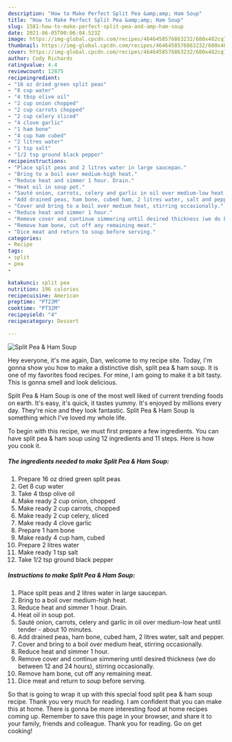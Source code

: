```yaml
---
description: "How to Make Perfect Split Pea &amp;amp; Ham Soup"
title: "How to Make Perfect Split Pea &amp;amp; Ham Soup"
slug: 1581-how-to-make-perfect-split-pea-and-amp-ham-soup
date: 2021-06-05T00:06:04.523Z
image: https://img-global.cpcdn.com/recipes/4646458576863232/680x482cq70/split-pea-ham-soup-recipe-main-photo.jpg
thumbnail: https://img-global.cpcdn.com/recipes/4646458576863232/680x482cq70/split-pea-ham-soup-recipe-main-photo.jpg
cover: https://img-global.cpcdn.com/recipes/4646458576863232/680x482cq70/split-pea-ham-soup-recipe-main-photo.jpg
author: Cody Richards
ratingvalue: 4.4
reviewcount: 12875
recipeingredient:
- "16 oz dried green split peas"
- "8 cup water"
- "4 tbsp olive oil"
- "2 cup onion chopped"
- "2 cup carrots chopped"
- "2 cup celery sliced"
- "4 clove garlic"
- "1 ham bone"
- "4 cup ham cubed"
- "2 litres water"
- "1 tsp salt"
- "1/2 tsp ground black pepper"
recipeinstructions:
- "Place split peas and 2 litres water in large saucepan."
- "Bring to a boil over medium-high heat."
- "Reduce heat and simmer 1 hour. Drain."
- "Heat oil in soup pot."
- "Sauté onion, carrots, celery and garlic in oil over medium-low heat until tender - about 10 minutes."
- "Add drained peas, ham bone, cubed ham, 2 litres water, salt and pepper."
- "Cover and bring to a boil over medium heat, stirring occasionally."
- "Reduce heat and simmer 1 hour."
- "Remove cover and continue simmering until desired thickness (we do between 12 and 24 hours), stirring occasionally."
- "Remove ham bone, cut off any remaining meat."
- "Dice meat and return to soup before serving."
categories:
- Recipe
tags:
- split
- pea
- 

katakunci: split pea  
nutrition: 196 calories
recipecuisine: American
preptime: "PT23M"
cooktime: "PT32M"
recipeyield: "4"
recipecategory: Dessert

---
```



![Split Pea &amp; Ham Soup](https://img-global.cpcdn.com/recipes/4646458576863232/680x482cq70/split-pea-ham-soup-recipe-main-photo.jpg)

Hey everyone, it's me again, Dan, welcome to my recipe site. Today, I'm gonna show you how to make a distinctive dish, split pea &amp; ham soup. It is one of my favorites food recipes. For mine, I am going to make it a bit tasty. This is gonna smell and look delicious.

Split Pea &amp; Ham Soup is one of the most well liked of current trending foods on earth. It's easy, it's quick, it tastes yummy. It's enjoyed by millions every day. They're nice and they look fantastic. Split Pea &amp; Ham Soup is something which I've loved my whole life.




To begin with this recipe, we must first prepare a few ingredients. You can have split pea &amp; ham soup using 12 ingredients and 11 steps. Here is how you cook it.

<!--inarticleads1-->

##### The ingredients needed to make Split Pea &amp; Ham Soup:

1. Prepare 16 oz dried green split peas
1. Get 8 cup water
1. Take 4 tbsp olive oil
1. Make ready 2 cup onion, chopped
1. Make ready 2 cup carrots, chopped
1. Make ready 2 cup celery, sliced
1. Make ready 4 clove garlic
1. Prepare 1 ham bone
1. Make ready 4 cup ham, cubed
1. Prepare 2 litres water
1. Make ready 1 tsp salt
1. Take 1/2 tsp ground black pepper




<!--inarticleads2-->

##### Instructions to make Split Pea &amp; Ham Soup:

1. Place split peas and 2 litres water in large saucepan.
1. Bring to a boil over medium-high heat.
1. Reduce heat and simmer 1 hour. Drain.
1. Heat oil in soup pot.
1. Sauté onion, carrots, celery and garlic in oil over medium-low heat until tender - about 10 minutes.
1. Add drained peas, ham bone, cubed ham, 2 litres water, salt and pepper.
1. Cover and bring to a boil over medium heat, stirring occasionally.
1. Reduce heat and simmer 1 hour.
1. Remove cover and continue simmering until desired thickness (we do between 12 and 24 hours), stirring occasionally.
1. Remove ham bone, cut off any remaining meat.
1. Dice meat and return to soup before serving.




So that is going to wrap it up with this special food split pea &amp; ham soup recipe. Thank you very much for reading. I am confident that you can make this at home. There is gonna be more interesting food at home recipes coming up. Remember to save this page in your browser, and share it to your family, friends and colleague. Thank you for reading. Go on get cooking!
